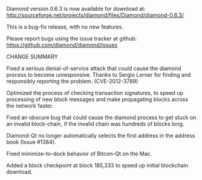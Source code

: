 Diamond version 0.6.3 is now available for download at:
  http://sourceforge.net/projects/diamond/files/Diamond/diamond-0.6.3/

This is a bug-fix release, with no new features.

Please report bugs using the issue tracker at github:
  https://github.com/diamond/diamond/issues

CHANGE SUMMARY

Fixed a serious denial-of-service attack that could cause the
diamond process to become unresponsive. Thanks to Sergio Lerner
for finding and responsibly reporting the problem. (CVE-2012-3789)

Optimized the process of checking transaction signatures, to
speed up processing of new block messages and make propagating
blocks across the network faster.

Fixed an obscure bug that could cause the diamond process to get
stuck on an invalid block-chain, if the invalid chain was
hundreds of blocks long.

Diamond-Qt no longer automatically selects the first address
in the address book (Issue #1384).

Fixed minimize-to-dock behavior of Bitcon-Qt on the Mac.

Added a block checkpoint at block 185,333 to speed up initial
blockchain download.
